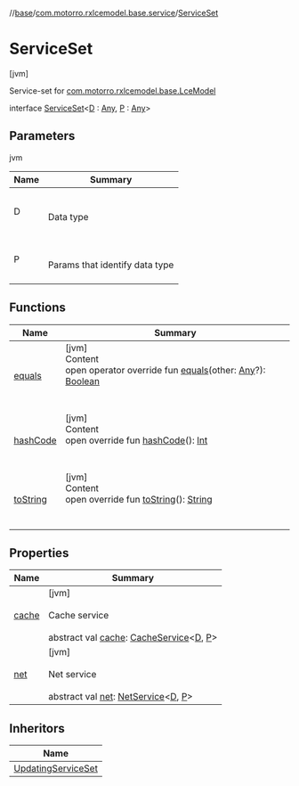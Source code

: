 //[base](../../index.md)/[com.motorro.rxlcemodel.base.service](../index.md)/[ServiceSet](index.md)



# ServiceSet  
 [jvm] 

Service-set for [com.motorro.rxlcemodel.base.LceModel](../../com.motorro.rxlcemodel.base/-lce-model/index.md)

interface [ServiceSet](index.md)<[D](index.md) : [Any](https://kotlinlang.org/api/latest/jvm/stdlib/kotlin/-any/index.html), [P](index.md) : [Any](https://kotlinlang.org/api/latest/jvm/stdlib/kotlin/-any/index.html)>   


## Parameters  
  
jvm  
  
|  Name|  Summary| 
|---|---|
| D| <br><br>Data type<br><br>
| P| <br><br>Params that identify data type<br><br>
  


## Functions  
  
|  Name|  Summary| 
|---|---|
| [equals](https://kotlinlang.org/api/latest/jvm/stdlib/kotlin/-any/equals.html)| [jvm]  <br>Content  <br>open operator override fun [equals](https://kotlinlang.org/api/latest/jvm/stdlib/kotlin/-any/equals.html)(other: [Any](https://kotlinlang.org/api/latest/jvm/stdlib/kotlin/-any/index.html)?): [Boolean](https://kotlinlang.org/api/latest/jvm/stdlib/kotlin/-boolean/index.html)  <br><br><br>
| [hashCode](https://kotlinlang.org/api/latest/jvm/stdlib/kotlin/-any/hash-code.html)| [jvm]  <br>Content  <br>open override fun [hashCode](https://kotlinlang.org/api/latest/jvm/stdlib/kotlin/-any/hash-code.html)(): [Int](https://kotlinlang.org/api/latest/jvm/stdlib/kotlin/-int/index.html)  <br><br><br>
| [toString](https://kotlinlang.org/api/latest/jvm/stdlib/kotlin/-any/to-string.html)| [jvm]  <br>Content  <br>open override fun [toString](https://kotlinlang.org/api/latest/jvm/stdlib/kotlin/-any/to-string.html)(): [String](https://kotlinlang.org/api/latest/jvm/stdlib/kotlin/-string/index.html)  <br><br><br>


## Properties  
  
|  Name|  Summary| 
|---|---|
| [cache](index.md#com.motorro.rxlcemodel.base.service/ServiceSet/cache/#/PointingToDeclaration/)|  [jvm] <br><br>Cache service<br><br>abstract val [cache](index.md#com.motorro.rxlcemodel.base.service/ServiceSet/cache/#/PointingToDeclaration/): [CacheService](../-cache-service/index.md)<[D](index.md), [P](index.md)>   <br>
| [net](index.md#com.motorro.rxlcemodel.base.service/ServiceSet/net/#/PointingToDeclaration/)|  [jvm] <br><br>Net service<br><br>abstract val [net](index.md#com.motorro.rxlcemodel.base.service/ServiceSet/net/#/PointingToDeclaration/): [NetService](../-net-service/index.md)<[D](index.md), [P](index.md)>   <br>


## Inheritors  
  
|  Name| 
|---|
| [UpdatingServiceSet](../-updating-service-set/index.md)

